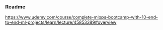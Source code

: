 ### Readme ###
https://www.udemy.com/course/complete-mlops-bootcamp-with-10-end-to-end-ml-projects/learn/lecture/45853389#overview
